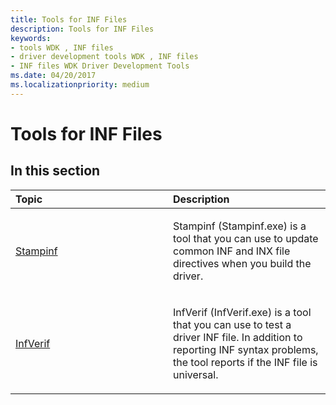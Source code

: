 ```yaml
---
title: Tools for INF Files
description: Tools for INF Files
keywords:
- tools WDK , INF files
- driver development tools WDK , INF files
- INF files WDK Driver Development Tools
ms.date: 04/20/2017
ms.localizationpriority: medium
---
```


# Tools for INF Files


## <span id="ddk_tools_for_inf_files_tools"></span><span id="DDK_TOOLS_FOR_INF_FILES_TOOLS"></span>


## <span id="in_this_section"></span>In this section


<table>
<colgroup>
<col width="50%" />
<col width="50%" />
</colgroup>
<thead>
<tr class="header">
<th align="left">Topic</th>
<th align="left">Description</th>
</tr>
</thead>
<tbody>
<tr class="odd">
<td align="left"><p><a href="stampinf.md" data-raw-source="[Stampinf](stampinf.md)">Stampinf</a></p></td>
<td align="left"><p>Stampinf (Stampinf.exe) is a tool that you can use to update common INF and INX file directives when you build the driver.</p></td>
</tr>
<tr class="even">
<td align="left"><p><a href="infverif.md" data-raw-source="[InfVerif](infverif.md)">InfVerif</a></p></td>
<td align="left"><p>InfVerif (InfVerif.exe) is a tool that you can use to test a driver INF file. In addition to reporting INF syntax problems, the tool reports if the INF file is universal.</p></td>
</tr>
</tbody>
</table>

 

 

 





